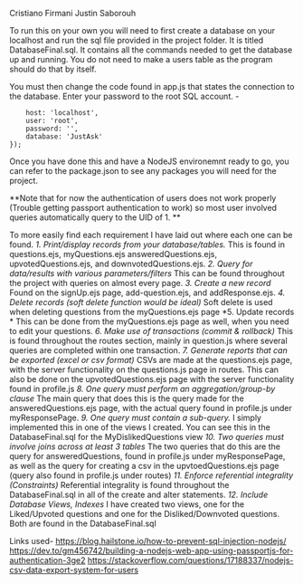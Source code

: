 Cristiano Firmani
Justin Saborouh

To run this on your own you will need to first create a database on your localhost and run the sql file provided in the project folder. It is titled
DatabaseFinal.sql. It contains all the commands needed to get the database up and running. You do not need to make a users table as the program should
do that by itself. 

You must then change the code found in app.js that states the connection to the database. Enter your password to the root SQL account. -
```const db = mysql.createConnection ({
    host: 'localhost',
    user: 'root',
    password: '',
    database: 'JustAsk'
});
```

Once you have done this and have a NodeJS environemnt ready to go, you can refer to the package.json to see any packages you will need for the project.

**Note that for now the authentication of users does not work properly (Trouble getting passport authentication to work) so most user involved queries automatically query to the UID of 1. **

To more easily find each requirement I have laid out where each one can be found.
*1. Print/display records from your database/tables.*
    This is found in questions.ejs, myQuestions.ejs answeredQuestions.ejs, upvotedQuestions.ejs, and downvotedQuestions.ejs.
*2. Query for data/results with various parameters/filters*
    This can be found throughout the project with queries on almost every page.
*3. Create a new record*
    Found on the signUp.ejs page, add-question.ejs, and addResponse.ejs.
*4. Delete records (soft delete function would be ideal)*
    Soft delete is used when deleting questions from the myQuestions.ejs page
*5. Update records *
    This can be done from the myQuestions.ejs page as well, when you need to edit your questions.
*6. Make use of transactions (commit & rollback)*
    This is found throughout the routes section, mainly in question.js where several queries are completed within one transaction.
*7. Generate reports that can be exported (excel or csv format)*
    CSVs are made at the questions.ejs page, with the server functionality on the questions.js page in routes. This can also be done on the upvotedQuestions.ejs page with the server functionality found in profile.js
*8. One query must perform an aggregation/group-by clause*
    The main query that does this is the query made for the answeredQuestions.ejs page, with the actual query found in profile.js under myResponsePage. 
*9. One query must contain a sub-query.*
    I simply implemented this in one of the views I created. You can see this in the DatabaseFinal.sql for the MyDislikedQuestions view
*10. Two queries must involve joins across at least 3 tables*
    The two queries that do this are the query for answeredQuestions, found in profile.js under myResponsePage, as well as the query for creating a csv in the upvtoedQuestions.ejs page (query also found in profile.js under routes)
*11. Enforce referential integrality (Constraints)*
    Referential integrality is found throughout the DatabaseFinal.sql in all of the create and alter statements.
*12. Include Database Views, Indexes*
    I have created two views, one for the Liked/Upvoted questions and one for the Disliked/Downvoted questions. Both are found in the DatabaseFinal.sql


Links used-
https://blog.hailstone.io/how-to-prevent-sql-injection-nodejs/
https://dev.to/gm456742/building-a-nodejs-web-app-using-passportjs-for-authentication-3ge2
https://stackoverflow.com/questions/17188337/nodejs-csv-data-export-system-for-users
